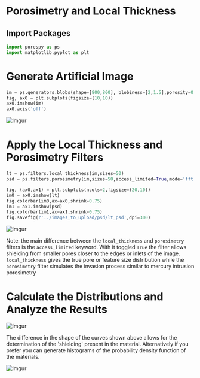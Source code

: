 # Porosimetry and Local Thickness

## Import Packages

``` python
import porespy as ps
import matplotlib.pyplot as plt
```

# Generate Artificial Image
 ```python
im = ps.generators.blobs(shape=[800,800], blobiness=[2,1.5],porosity=0.60)
fig, ax0 = plt.subplots(figsize=(10,10))
ax0.imshow(im)
ax0.axis('off')
```
![Imgur](https://i.imgur.com/u249RfT.png)

# Apply the Local Thickness and Porosimetry Filters
```python
lt = ps.filters.local_thickness(im,sizes=50)
psd = ps.filters.porosimetry(im,sizes=50,access_limited=True,mode='fft')

fig, (ax0,ax1) = plt.subplots(ncols=2,figsize=(20,10))
im0 = ax0.imshow(lt)
fig.colorbar(im0,ax=ax0,shrink=0.75)
im1 = ax1.imshow(psd)
fig.colorbar(im1,ax=ax1,shrink=0.75)
fig.savefig(r'../images_to_upload/psd/lt_psd',dpi=300)
```
![Imgur](https://i.imgur.com/pCYVg0N.png)

Note: the main difference between the ```local_thickness``` and ```porosimetry``` filters is the ```access_limited``` keyword. With it toggled ```True``` the filter allows shielding from smaller pores closer to the edges or inlets of the image. ```local_thickness``` gives the true pore or feature size distribution while the ```porosimetry``` filter simulates the invasion process similar to mercury intrusion porosimetry

# Calculate the Distributions and Analyze the Results

![Imgur](https://i.imgur.com/xsf7noz.png)

The difference in the shape of the curves shown above allows for the determination of the 'shielding' present in the material.
Alternatively if you prefer you can generate histograms of the probability density function of the materials.

![Imgur](https://i.imgur.com/uy6AkvT.png)




